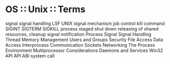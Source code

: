# OS ∷ Unix ∷ Terms

signal
signal handling
LSF
UNIX signal mechanism
job control
kill command
SIGINT
SIGTERM
SIGKILL
process
staged shut down
releasing of shared resources, cleanup
signal notification
Process
Signal
Signal Handling
Thread
Memory Management
Users and Groups
Security
File Access
Data Access
Interprocess Communication
Sockets
Networking
The Process Environment
Multiprocessor Considerations
Daemons and Services
Win32 API
API
ABI
system call

